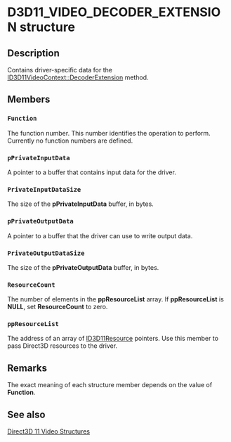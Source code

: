 # D3D11_VIDEO_DECODER_EXTENSION structure

## Description

Contains driver-specific data for the [ID3D11VideoContext::DecoderExtension](https://learn.microsoft.com/windows/desktop/api/d3d11/nf-d3d11-id3d11videocontext-decoderextension) method.

## Members

### `Function`

The function number. This number identifies the operation to perform. Currently no function numbers are defined.

### `pPrivateInputData`

A pointer to a buffer that contains input data for the driver.

### `PrivateInputDataSize`

The size of the **pPrivateInputData** buffer, in bytes.

### `pPrivateOutputData`

A pointer to a buffer that the driver can use to write output data.

### `PrivateOutputDataSize`

The size of the **pPrivateOutputData** buffer, in bytes.

### `ResourceCount`

The number of elements in the **ppResourceList** array. If **ppResourceList** is **NULL**, set **ResourceCount** to zero.

### `ppResourceList`

The address of an array of [ID3D11Resource](https://learn.microsoft.com/windows/desktop/api/d3d11/nn-d3d11-id3d11resource) pointers. Use this member to pass Direct3D resources to the driver.

## Remarks

The exact meaning of each structure member depends on the value of **Function**.

## See also

[Direct3D 11 Video Structures](https://learn.microsoft.com/windows/desktop/medfound/direct3d-11-video-structures)